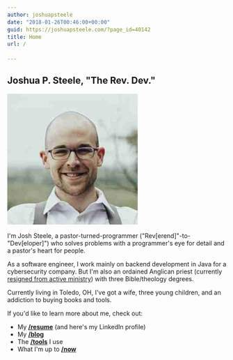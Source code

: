 ```yaml
---
author: joshuapsteele
date: "2018-01-26T00:46:00+00:00"
guid: https://joshuapsteele.com/?page_id=40142
title: Home
url: /

---
```

## Joshua P. Steele, "The Rev. Dev."

![Headshot photo of Joshua P. Steele](/wp-content/uploads/2023/11/Joshua_Steele-Close-Headshot-Photo-Square_2018-1-300x300.jpg)

I'm Josh Steele, a pastor-turned-programmer ("Rev\[erend\]"-to-"Dev\[eloper\]") who solves problems with a programmer's eye for detail and a pastor's heart for people.

As a software engineer, I work mainly on backend development in Java for a cybersecurity company. But I'm also an ordained Anglican priest (currently [resigned from active ministry](/im-resigning-from-ordained-ministry-in-the-anglican-church-in-north-america/)) with three Bible/theology degrees.

Currently living in Toledo, OH, I've got a wife, three young children, and an addiction to buying books and tools.

If you'd like to learn more about me, check out:

- My [**/resume**](/portfolio/cv/) (and here's my LinkedIn profile)
- My [**/blog**](/blog/)
- The [**/tools**](/resources/) I use
- What I'm up to [**/now**](/now/)
